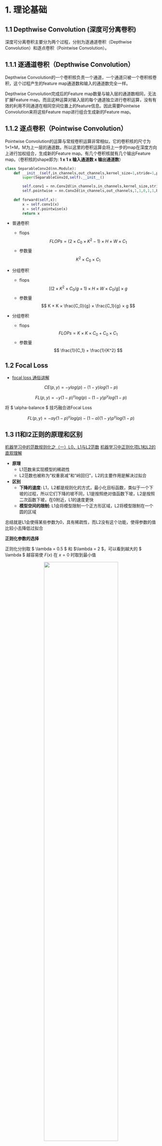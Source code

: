 # 1. 理论基础

## 1.1 Depthwise Convolution (深度可分离卷积)

深度可分离卷积主要分为两个过程，分别为逐通道卷积（Depthwise Convolution）和逐点卷积（Pointwise Convolution）。


## 1.1.1 逐通道卷积（Depthwise Convolution）

Depthwise Convolution的一个卷积核负责一个通道，一个通道只被一个卷积核卷积，这个过程产生的feature map通道数和输入的通道数完全一样。

Depthwise Convolution完成后的Feature map数量与输入层的通道数相同，无法扩展Feature map。而且这种运算对输入层的每个通道独立进行卷积运算，没有有效的利用不同通道在相同空间位置上的feature信息。因此需要Pointwise Convolution来将这些Feature map进行组合生成新的Feature map。

## 1.1.2 逐点卷积（Pointwise Convolution）

Pointwise Convolution的运算与常规卷积运算非常相似，它的卷积核的尺寸为 1×1×M，M为上一层的通道数。所以这里的卷积运算会将上一步的map在深度方向上进行加权组合，生成新的Feature map。有几个卷积核就有几个输出Feature map。（卷积核的shape即为: **1 x 1 x 输入通道数 x 输出通道数**）

```py
class SeparableConv2d(nn.Module):
    def __init__(self,in_channels,out_channels,kernel_size=1,stride=1,padding=0,dilation=1,bias=False):
        super(SeparableConv2d,self).__init__()

        self.conv1 = nn.Conv2d(in_channels,in_channels,kernel_size,stride,padding,dilation,groups=in_channels,bias=bias)
        self.pointwise = nn.Conv2d(in_channels,out_channels,1,1,0,1,1,bias=bias)
    
    def forward(self,x):
        x = self.conv1(x)
        x = self.pointwise(x)
        return x
```

- 普通卷积
    - flops
        $$FLOPs=(2×C_0 × K^2 −1)×H×W×C_1 $$
    - 参数量
        $$K^2×C_0×C_1$$
- 分组卷积
    - flops
        $$[(2 × K^2 × C_0 / g + 1) ×H×W× C_0 / g] × g $$
    - 参数量
    $$ K × K × \frac{C_0}{g} × \frac{C_1}{g} × g $$

- 分组卷积
    - flops
        $$FLOPs= K × K × C_0 + C_0 × C_1 $$
    - 参数量
        $$ \frac{1}{C_1} + \frac{1}{K^2} $$

## 1.2 Focal Loss

- [focal loss 通俗讲解](https://zhuanlan.zhihu.com/p/266023273)

<!-- ### 1.2.1 交叉熵损失函数 -->

$$ CE(p,y) = -ylog(p) - (1-y)log(1-p) $$

$$ FL(p,y) = -y(1-p)^{\gamma}log(p) - (1-y)p^{\gamma}log(1-p) $$

将 $ \alpha-balance $ 技巧融合进Focal Loss

$$ FL(p,y) = - \alpha y(1-p)^{\gamma}log(p) - (1-\alpha)(1-y)p^{\gamma}log(1-p) $$

## 1.3 l1和l2正则的原理和区别

[机器学习中的范数规则化之（一）L0、L1与L2范数](https://blog.csdn.net/zouxy09/article/details/24971995)
[机器学习中正则化项L1和L2的直观理解](https://blog.csdn.net/jinping_shi/article/details/52433975)

- **原理**
    - L1范数来实现模型的稀疏性
    - L2范数也被称为“权重衰减”和“岭回归”，L2的主要作用是解决过拟合
- **区别**
    - **下降的速度:**  L1，L2都是规则化的方式，最小化目标函数，类似于一个下坡的过程，所以它们下降的坡不同，L1是按照绝对值函数下坡，L2是按照二次函数下坡，在0附近，L1的速度更快
    - **模型空间的限制:** L1会将模型限制一个正方形区域，L2将模型限制在一个圆的区域

总结就是L1会使得某些参数为0，具有稀疏性，而L2没有这个功能，使得参数的值比较小去降低过拟合

**正则化参数的选择**

正则化分别取 $ \lambda = 0.5 $ 和 $\lambda = 2 $，可以看到越大的 $ \lambda $ 越容易使 $F(x)$ 在 $x = 0$ 时取到最小值

<div align="center"><img src="./assets/l1 reg.png" width="70%"> </div>

$ \lambda $ 越大，$ \theta _j $ 衰减得越快。$\lambda$ 越大，L2圆的半径越小，最后求得代价函数最值时各参数也会变得很小，同样是一个shrink to zero的过程，原理与L1正则化类似

## 1.4 轻量级网络

MobileNetV1、ShuffleNetv1-v2

MobileNetV1 中引入了深度可分离卷积
ShuffleNetv1 在组卷积的基础上进行通道打乱的方式

## 1.5 ResNet

[ResNet及其变种的结构梳理、有效性分析与代码解读](https://zhuanlan.zhihu.com/p/54289848)

- 问题
    - 加深网络深度但网络性能却下降的现象称为退化问题
- 解决方案
    - 构建恒等映射
    误差是衡量观测值和真实值之间的差距，残差是指预测值和观测值之间的差距。对于残差网络的命名原因，作者给出的解释是，网络的一层通常可以看做 $y=H(x)$，而残差网络的一个残差块可以表示为 $H(x)=F(x)+x$，也就是 $F(x)=H(x)-x$，在单位映射中， $y=x$ 便是观测值，而 $H(x)$ 是预测值，所以 $F(x)$ 便对应着残差，因此叫做残差网络。


## 1.6 知识蒸馏

知识蒸馏（knowledge distillation），是迁移学习（transfer learning）的一种，简单来说就是训练一个大模型（teacher）和一个小模型（student），将庞大而复杂的大模型学习到的知识，通过一定技术手段迁移到精简的小模型上，从而使小模型能够获得与大模型相近的性能。

知道 `student` 模型最终的损失函数由两部分组成：
- 第一项是由小模型(student 模型)的预测结果与大模型的“软标签”所构成的交叉熵（cross entroy）;
- 第二项为小模型预测结果与普通类别标签的交叉熵。

这两个损失函数的重要程度可通过一定的权重进行调节，在实际应用中， T 的取值会影响最终的结果，一般而言，较大的 T 能够获得较高的准确度，T（蒸馏温度参数） 属于知识蒸馏模型训练超参数的一种。T 是一个可调节的超参数、T 值越大、概率分布越软（论文中的描述），曲线便越平滑，相当于在迁移学习的过程中添加了扰动，从而使得学生网络在借鉴学习的时候更有效、泛化能力更强，这其实就是一种抑制过拟合的策略。

# 2. 内部原理

## 2.1  DataLoader 原理

- \_\_init__() 和 \_\_iter__()
    - 数据的shuffle和batch处理
        - RandomSampler(dataset)
        - SequentialSampler(dataset)
        - BatchSampler(sampler, batch_size, drop_last)
    - 因为DataLoader只有 `__iter__()` 而没有实现 `__next__()`, 所以DataLoader是一个iterable而不是iterator。这个iterator的实现在 `_DataLoaderIter` 中


- **DataLoader本质上就是一个iterable（跟python的内置类型list等一样），并利用多进程来加速batch data的处理，使用yield来使用有限的内存**
​
- **Queue的特点**
    - 当队列里面没有数据时： queue.get() 会阻塞， 阻塞的时候，其它进程/线程如果有queue.put() 操作，本线程/进程会被通知，然后就可以 get 成功。
    - 当数据满了: queue.put() 会阻塞
- DataLoader是一个高效，简洁，直观的网络输入数据结构，便于使用和扩展


## 2.2 BN

[深度学习之Batch Normalization](https://www.cnblogs.com/Luv-GEM/p/10756382.html)

内部协变量偏移会导致梯度消失

- **作用**
    1. 通过标准归一化，使得输入值的均值为0，方差为1，而不是绝对值非常大的数，就可以大大提升训练速度，加快模型收敛；
    2. 带有轻微的正则化效果，与Dropout类似。Dropout通过给隐藏层的神经元以一定的概率乘以0或者1，而给隐藏层的激活值增加了噪音。相比之下，BN操作通过对输入值减去均值和进行缩放，也给隐藏层的神经元添加了轻微的噪音。
    3. 使得调参过程简单了不少。使用梯度下降法对参数进行优化学习时，非常关键的一个问题是如何合理地初始化参数值，为此提出了Xavier初始化和He初始化等方法，而使用BN操作后，对于参数初始化的要求就没那么高了。而且也可以使用大的学习率。
    4. 使用饱和型激活函数，比如sigmoid函数和tanh函数，也不怕出现梯度消失问题了。
- **流程**

<div align="center"><img src="./assets/BN.png" width="70%"> </div>

- **推断时的Batch Normalization**
    可以用整个数据集上的均值 $μ$ 和方差 $σ$ 来代替每次小批量样本的均值和方差，然后在推断阶段就使用这两个全局统计量来进行BN操作
